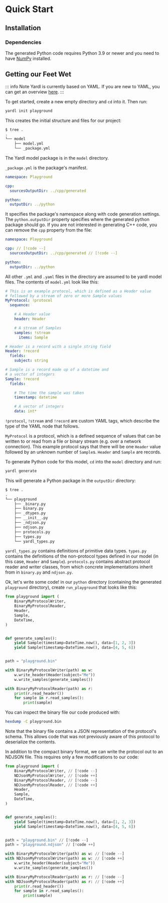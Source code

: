 # Quick Start

## Installation

<!--@include: ../parts/installation-core.md-->

### Dependencies

The generated Python code requires Python 3.9 or newer and you need to have [NumPy](https://numpy.org/install/) installed.

## Getting our Feet Wet


::: info Note
Yardl is currently based on YAML. If you are new to YAML, you can get an
overview [here](https://learnxinyminutes.com/docs/yaml/).
:::

To get started, create a new empty directory and `cd` into it. Then run:

``` bash
yardl init playground
```

This creates the initial structure and files for our project:

```txt
$ tree .
.
└── model
    ├── model.yml
    └── _package.yml
```

The Yardl model package is in the `model` directory.

`_package.yml` is the package's manifest.

``` yaml
namespace: Playground

cpp:
  sourcesOutputDir: ../cpp/generated

python:
  outputDir: ../python
```

It specifies the package's namespace along with code generation settings. The
`python.outputDir` property specifies where the generated python package should
go. If you are not interested in generating C++ code, you can remove the `cpp`
property from the file:

``` yaml
namespace: Playground

cpp: // [!code --]
  sourcesOutputDir: ../cpp/generated // [!code --]

python:
  outputDir: ../python
```

All other `.yml` and `.yaml` files in the directory are assumed to be yardl
model files. The contents of `model.yml` look like this:

```yaml
# This is an example protocol, which is defined as a Header value
# followed by a stream of zero or more Sample values
MyProtocol: !protocol
  sequence:

    # A Header value
    header: Header

    # A stream of Samples
    samples: !stream
      items: Sample

# Header is a record with a single string field
Header: !record
  fields:
    subject: string

# Sample is a record made up of a datetime and
# a vector of integers
Sample: !record
  fields:

    # The time the sample was taken
    timestamp: datetime

    # A vector of integers
    data: int*
```

`!protocol`, `!stream` and `!record` are custom YAML tags, which describe the
type of the YAML node that follows.

`MyProtocol` is a protocol, which is a defined sequence of values that can be
written to or read from a file or binary stream (e.g. over a network
connection). This example protocol says that there will be one `Header` value
followed by an unknown number of `Sample`s. `Header` and `Sample` are records.

To generate Python code for this model, `cd` into the `model` directory and run:

```bash
yardl generate
```

This will generate a Python package in the `outputDir` directory:

```txt
$ tree .
.
└── playground
    ├── _binary.py
    ├── binary.py
    ├── _dtypes.py
    ├── __init__.py
    ├── _ndjson.py
    ├── ndjson.py
    ├── protocols.py
    ├── types.py
    └── yardl_types.py
```

`yardl_types.py` contains definitions of primitive data types. `types.py`
contains the definitions of the non-protocol types defined in our model (in this
case, `Header` and `Sample`). `protocols.py` contains abstract protocol reader
and writer classes, from which concrete implementations inherit from in
`binary.py` and `ndjson.py`.

Ok, let's write some code! in our `python` directory (containing the generated
`playground` directory), create `run_playground` that looks like this:

```python
from playground import (
    BinaryMyProtocolWriter,
    BinaryMyProtocolReader,
    Header,
    Sample,
    DateTime,
)


def generate_samples():
    yield Sample(timestamp=DateTime.now(), data=[1, 2, 3])
    yield Sample(timestamp=DateTime.now(), data=[4, 5, 6])


path = "playground.bin"

with BinaryMyProtocolWriter(path) as w:
    w.write_header(Header(subject="Me"))
    w.write_samples(generate_samples())

with BinaryMyProtocolReader(path) as r:
    print(r.read_header())
    for sample in r.read_samples():
        print(sample)

```

You can inspect the binary file our code produced with:

```bash
hexdump -C playground.bin
```

Note that the binary file contains a JSON representation of the protocol's
schema. This allows code that was not previously aware of this protocol to
deserialize the contents.

In addition to the compact binary format, we can write the protocol out to an
NDJSON file. This requires only a few modifications to our code:

```python
from playground import (
    BinaryMyProtocolWriter, // [!code --]
    NDJsonMyProtocolWriter, // [!code ++]
    BinaryMyProtocolReader, // [!code --]
    NDJsonMyProtocolReader, // [!code ++]
    Header,
    Sample,
    DateTime,
)


def generate_samples():
    yield Sample(timestamp=DateTime.now(), data=[1, 2, 3])
    yield Sample(timestamp=DateTime.now(), data=[4, 5, 6])


path = "playground.bin" // [!code --]
path = "playground.ndjson" // [!code ++]

with BinaryMyProtocolWriter(path) as w: // [!code --]
with NDJsonMyProtocolWriter(path) as w: // [!code ++]
    w.write_header(Header(subject="Me"))
    w.write_samples(generate_samples())

with BinaryMyProtocolReader(path) as r: // [!code --]
with NDJsonMyProtocolReader(path) as r: // [!code ++]
    print(r.read_header())
    for sample in r.read_samples():
        print(sample)

```
